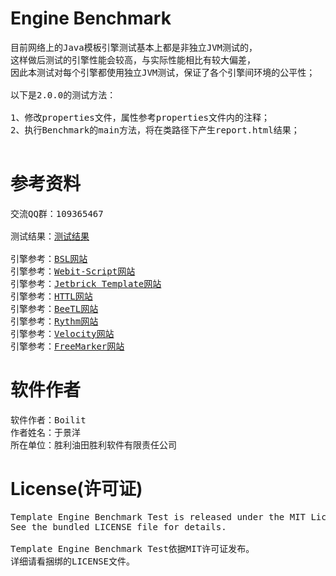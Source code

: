 Engine Benchmark
===
<pre>
目前网络上的Java模板引擎测试基本上都是非独立JVM测试的，
这样做后测试的引擎性能会较高，与实际性能相比有较大偏差，
因此本测试对每个引擎都使用独立JVM测试，保证了各个引擎间环境的公平性；

以下是2.0.0的测试方法：

1、修改properties文件，属性参考properties文件内的注释；
2、执行Benchmark的main方法，将在类路径下产生report.html结果；

</pre>

参考资料
===
<pre>
交流QQ群：109365467

测试结果：<a href="http://boilit.github.io/bsl/zh/ability/jdk7utf8.html">测试结果</a>

引擎参考：<a href="http://boilit.github.io/bsl">BSL网站</a>
引擎参考：<a href="https://github.com/zqq90/webit-script">Webit-Script网站</a>
引擎参考：<a href="https://subchen.github.io/jetbrick-template/">Jetbrick Template网站</a>
引擎参考：<a href="http://httl.github.io">HTTL网站</a>
引擎参考：<a href="http://ibeetl.com/wordpress">BeeTL网站</a>
引擎参考：<a href="http://rythmengine.org">Rythm网站</a>
引擎参考：<a href="http://velocity.apache.org">Velocity网站</a>
引擎参考：<a href="http://freemarker.org">FreeMarker网站</a>
</pre>

软件作者
===
<pre>
软件作者：Boilit
作者姓名：于景洋
所在单位：胜利油田胜利软件有限责任公司
</pre>

License(许可证)
===
<pre>
Template Engine Benchmark Test is released under the MIT License. 
See the bundled LICENSE file for details.

Template Engine Benchmark Test依据MIT许可证发布。
详细请看捆绑的LICENSE文件。
</pre>

